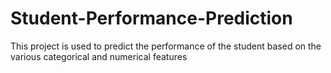 # Student-Performance-Prediction
This project is used to predict the performance of the student based on the various categorical and numerical features
